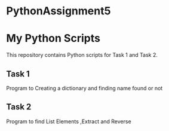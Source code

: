 # PythonAssignment5
# My Python Scripts
 
This repository contains Python scripts for Task 1 and Task 2.
 
## Task 1
Program to Creating a dictionary and finding name found or not
 
## Task 2
Program to find List Elements ,Extract and Reverse